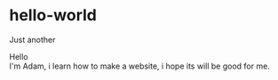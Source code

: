 # hello-world
Just another 

Hello   
I'm Adam, i learn how to make a website, i hope its will be good for me.
